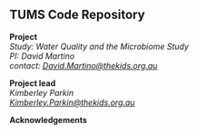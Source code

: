 ## TUMS Code Repository  
**Project**  
*Study: Water Quality and the Microbiome Study*  
*PI: David Martino*  
*contact: David.Martino@thekids.org.au*   

**Project lead**  
*Kimberley Parkin*  
*Kimberley.Parkin@thekids.org.au*  

**Acknowledgements**  


